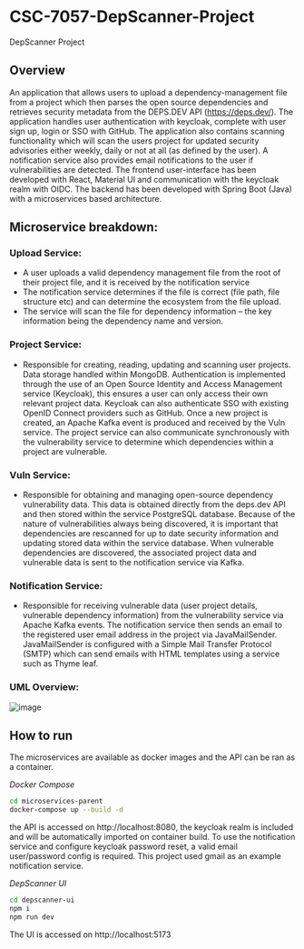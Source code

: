 # CSC-7057-DepScanner-Project
DepScanner Project

## Overview
An application that allows users to upload a dependency-management file from a project which then parses the open source dependencies
and retrieves security metadata from the DEPS.DEV API (https://deps.dev/). The application handles user authentication with keycloak, complete with user sign up, login or SSO with GitHub.
The application also contains scanning functionality which will scan the users project for updated security advisories either weekly, daily or not at all (as defined by the user).
A notification service also provides email notifications to the user if vulnerabilities are detected.
The frontend user-interface has been developed with React, Material UI and communication with the keycloak realm with OIDC.
The backend has been developed with Spring Boot (Java) with a microservices based architecture.

## Microservice breakdown:
### Upload Service:
- A user uploads a valid dependency management file from the root of their project file, and it is received by the notification service
- The notification service determines if the file is correct (file path, file structure etc) and can determine the ecosystem from the file upload.
- The service will scan the file for dependency information – the key information being the dependency name and version.

### Project Service:
-	Responsible for creating, reading, updating and scanning user projects. Data storage handled within MongoDB. Authentication is implemented through the use of an Open Source Identity and Access Management service (Keycloak), this ensures a user can only access their own relevant project data. Keycloak can also authenticate SSO with existing OpenID Connect providers such as GitHub. Once a new project is created, an Apache Kafka event is produced and received by the Vuln service. The project service can also communicate synchronously with the vulnerability service to determine which dependencies within a project are vulnerable. 

### Vuln Service:
-	Responsible for obtaining and managing open-source dependency vulnerability data. This data is obtained directly from the deps.dev API and then stored within the service PostgreSQL database. Because of the nature of vulnerabilities always being discovered, it is important that dependencies are rescanned for up to date security information and updating stored data within the service database. When vulnerable dependencies are discovered, the associated project data and vulnerable data is sent to the notification service via Kafka.

### Notification Service:
-	Responsible for receiving vulnerable data (user project details, vulnerable dependency information) from the vulnerability service via Apache Kafka events. The notification service then sends an email to the registered user email address in the project via JavaMailSender. JavaMailSender is configured with a Simple Mail Transfer Protocol (SMTP) which can send emails with HTML templates using a service such as Thyme leaf.

### UML Overview:
![image](https://github.com/agrainger14/csc-7057-depscanner-project/assets/132609173/ed40308a-6697-44c0-bf45-02ac589dac80)

## How to run
The microservices are available as docker images and the API can be ran as a container.

_Docker Compose_

```bash
cd microservices-parent
docker-compose up --build -d
```
the API is accessed on http://localhost:8080, the keycloak realm is included and will be automatically imported on container build.
To use the notification service and configure keycloak password reset, a valid email user/password config is required. This project used gmail as an example notification service.

_DepScanner UI_

```bash
cd depscanner-ui
npm i
npm run dev
```
The UI is accessed on http://localhost:5173

